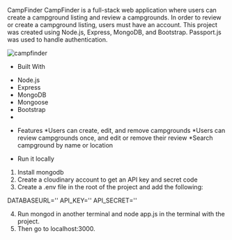 CampFinder
CampFinder is a full-stack web application where users can create a campground listing and review a campgrounds. In order to review or create a campground listing, users must have an account. This project was created using Node.js, Express, MongoDB, and Bootstrap. Passport.js was used to handle authentication.

![campfinder](https://github.com/serhatyildiz1/CampFinder/assets/79581764/e2401a76-9a59-44b8-aa23-d8d5c94a49d9)

- Built With
* Node.js
* Express
* MongoDB
* Mongoose
* Bootstrap
* 
- Features
*Users can create, edit, and remove campgrounds
*Users can review campgrounds once, and edit or remove their review
*Search campground by name or location

- Run it locally
1. Install mongodb
2. Create a cloudinary account to get an API key and secret code
3. Create a .env file in the root of the project and add the following:
  
DATABASEURL='<url>'
API_KEY='<cloudinary api key>'
API_SECRET='<cloudinary secret key>'

4. Run mongod in another terminal and node app.js in the terminal with the project.
5. Then go to localhost:3000.
